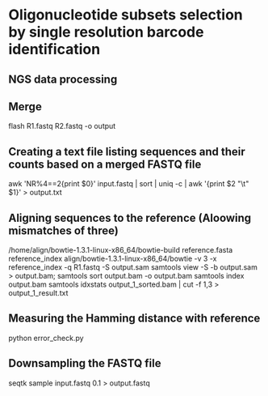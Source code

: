 # Oligonucleotide subsets selection by single resolution barcode identification

## NGS data processing

## Merge
flash R1.fastq R2.fastq -o output

## Creating a text file listing sequences and their counts based on a merged FASTQ file
awk 'NR%4==2{print $0}' input.fastq | sort | uniq -c | awk '{print $2 "\t" $1}' > output.txt

## Aligning sequences to the reference (Aloowing mismatches of three)
/home/align/bowtie-1.3.1-linux-x86_64/bowtie-build reference.fasta reference_index
align/bowtie-1.3.1-linux-x86_64/bowtie -v 3 -x reference_index -q R1.fastq -S output.sam
samtools view -S -b output.sam > output.bam;
samtools sort output.bam -o output.bam
samtools index output.bam
samtools idxstats output_1_sorted.bam | cut -f 1,3 > output_1_result.txt

## Measuring the Hamming distance with reference
python error_check.py

## Downsampling the FASTQ file
seqtk sample input.fastq 0.1 > output.fastq
